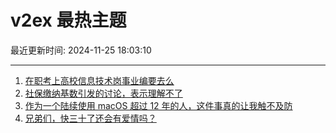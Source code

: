 # v2ex 最热主题

最近更新时间: 2024-11-25 18:03:10

--- 
1. [在职考上高校信息技术岗事业编要去么](https://www.v2ex.com/t/1092271) 
2. [社保缴纳基数引发的讨论，表示理解不了](https://www.v2ex.com/t/1092285) 
3. [作为一个陆续使用 macOS 超过 12 年的人，这件事真的让我触不及防](https://www.v2ex.com/t/1092261) 
4. [兄弟们，快三十了还会有爱情吗？](https://www.v2ex.com/t/1092316) 
